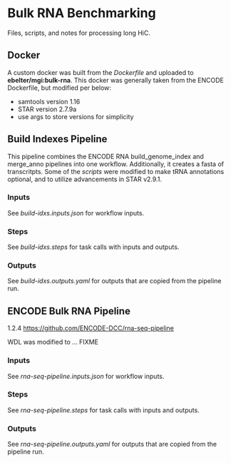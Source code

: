 # Bulk RNA Benchmarking

Files, scripts, and notes for processing long HiC.

## Docker

A custom docker was built from the _Dockerfile_ and uploaded to __ebelter/mgi:bulk-rna__. This docker was generally taken from the ENCODE Dockerfile, but modified per below:

* samtools version 1.16
* STAR version 2.7.9a
* use args to store versions for simplicity

## Build Indexes Pipeline

This pipeline combines the ENCODE RNA build_genome_index and merge_anno pipelines into one workflow. Additionally, it creates a fasta of transcritpts. Some of the _scripts_ were modified to make tRNA annotations optional, and to utilize advancements in STAR v2.9.1.

### Inputs

See _build-idxs.inputs.json_ for workflow inputs.

### Steps

See _build-idxs.steps_ for task calls with inputs and outputs.

### Outputs

See _build-idxs.outputs.yaml_ for outputs that are copied from the pipeline run.

## ENCODE Bulk RNA Pipeline

1.2.4 https://github.com/ENCODE-DCC/rna-seq-pipeline

WDL was modified to ... FIXME

### Inputs

See _rna-seq-pipeline.inputs.json_ for workflow inputs.

### Steps

See _rna-seq-pipeline.steps_ for task calls with inputs and outputs.

### Outputs

See _rna-seq-pipeline.outputs.yaml_ for outputs that are copied from the pipeline run.

